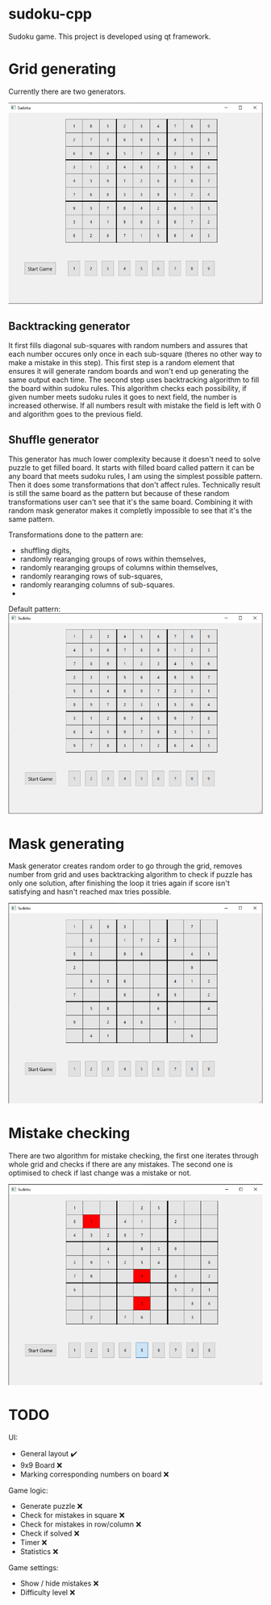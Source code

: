 # sudoku-cpp
Sudoku game. This project is developed using qt framework.

# Grid generating
Currently there are two generators.

![alt text](https://github.com/pillon33/sudoku-cpp/blob/main/full_board.png?raw=true)

## Backtracking generator
It first fills diagonal sub-squares with random numbers and assures that each number occures only once in each sub-square (theres no other way to make a mistake in this step). This first step is a random element that ensures it will generate random boards and won't end up generating the same output each time. The second step uses backtracking algorithm to fill the board within sudoku rules. This algorithm checks each possibility, if given number meets sudoku rules it goes to next field, the number is increased otherwise. If all numbers result with mistake the field is left with 0 and algorithm goes to the previous field. 

## Shuffle generator
This generator has much lower complexity because it doesn't need to solve puzzle to get filled board. It starts with filled board called pattern it can be any board that meets sudoku rules, I am using the simplest possible pattern. Then it does some transformations that don't affect rules. Technically result is still the same board as the pattern but because of these random transformations user can't see that it's the same board. Combining it with random mask generator makes it completly impossible to see that it's the same pattern. 

Transformations done to the pattern are:
 - shuffling digits,
 - randomly rearanging groups of rows within themselves,
 - randomly rearanging groups of columns within themselves,
 - randomly rearanging rows of sub-squares,
 - randomly rearanging columns of sub-squares.
 - 
 Default pattern:
 ![alt text](https://github.com/pillon33/sudoku-cpp/blob/main/default_pattern.png?raw=true)

# Mask generating
Mask generator creates random order to go through the grid, removes number from grid and uses backtracking algorithm to check if puzzle has only one solution, after finishing the loop it tries again if score isn't satisfying and hasn't reached max tries possible.

![alt text](https://github.com/pillon33/sudoku-cpp/blob/main/example_puzzle.png?raw=true)

# Mistake checking
There are two algorithm for mistake checking, the first one iterates through whole grid and checks if there are any mistakes. The second one is optimised to check if last change was a mistake or not. 

![alt text](https://github.com/pillon33/sudoku-cpp/blob/main/example_mistakes.png?raw=true)

# TODO
UI:
  - General layout :heavy_check_mark:
  - 9x9 Board :x:
  - Marking corresponding numbers on board :x:

Game logic:
  - Generate puzzle :x:
  - Check for mistakes in square :x:
  - Check for mistakes in row/column :x:
  - Check if solved :x:
  - Timer :x:
  - Statistics :x:
  
Game settings:
  - Show / hide mistakes :x:
  - Difficulty level :x:
